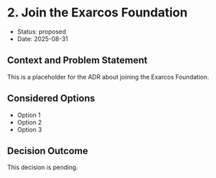 # 2. Join the Exarcos Foundation

* Status: proposed
* Date: 2025-08-31

## Context and Problem Statement

This is a placeholder for the ADR about joining the Exarcos Foundation.

## Considered Options

* Option 1
* Option 2
* Option 3

## Decision Outcome

This decision is pending.
